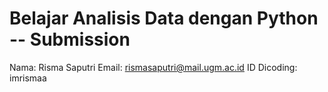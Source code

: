 # Belajar Analisis Data dengan Python -- Submission

Nama: Risma Saputri
Email: rismasaputri@mail.ugm.ac.id
ID Dicoding: imrismaa